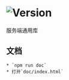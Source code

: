 # ![Version](https://img.shields.io/badge/version-13.177.52-green.svg)

服务端通用库

## 文档
    * `npm run doc`
    * 打开`doc/index.html`